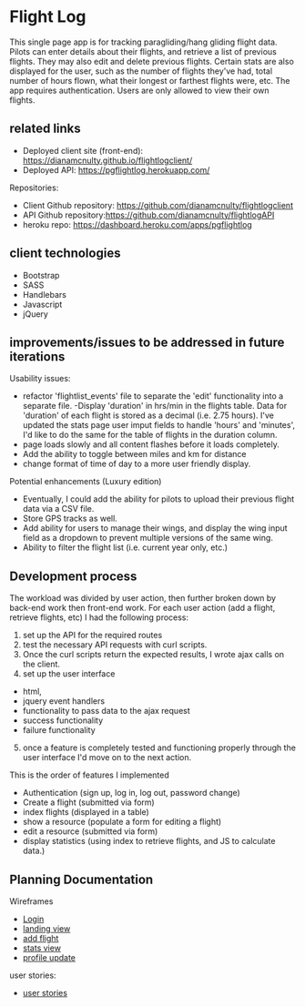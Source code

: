 # Flight Log

This single page app is for tracking paragliding/hang gliding flight data. Pilots can enter details about their flights, and retrieve a list of previous flights. They may also edit and delete previous flights.
Certain stats are also displayed for the user, such as the number of flights they've had, total number of hours flown, what their longest or farthest flights were, etc.
The app requires authentication. Users are only allowed to view their own flights.

## related links
- Deployed client site (front-end): https://dianamcnulty.github.io/flightlogclient/
- Deployed API: https://pgflightlog.herokuapp.com/


Repositories:
- Client Github repository: https://github.com/dianamcnulty/flightlogclient
- API Github repository:https://github.com/dianamcnulty/flightlogAPI
- heroku repo: https://dashboard.heroku.com/apps/pgflightlog


## client technologies
- Bootstrap
- SASS
- Handlebars
- Javascript
- jQuery


## improvements/issues to be addressed in future iterations
Usability issues:
- refactor 'flightlist_events' file to separate the 'edit' functionality into a separate file.
-Display 'duration' in hrs/min in the flights table. Data for 'duration' of each flight is stored as a decimal (i.e. 2.75 hours). I've updated the stats page user imput fields to handle 'hours' and 'minutes', I'd like to do the same for the table of flights in the duration column.
- page loads slowly and all content flashes before it loads completely.
- Add the ability to toggle between miles and km for distance
- change format of time of day to a more user friendly display.


Potential enhancements (Luxury edition)
- Eventually, I could add the ability for pilots to upload their previous flight data via a CSV file.
- Store GPS tracks as well.
- Add ability for users to manage their wings, and display the wing input field as a dropdown to prevent multiple versions of the same wing.
- Ability to filter the flight list (i.e. current year only, etc.)

## Development process

The workload was divided by user action, then further broken down by back-end work then front-end work.
For each user action (add a flight, retrieve flights, etc) I had the following process:
1. set up the API for the required routes
2. test the necessary API requests with curl scripts.
3. Once the curl scripts return the expected results, I wrote ajax calls on the client.
4. set up the user interface
  - html,
  - jquery event handlers
  - functionality to pass data to the ajax request
  - success functionality
  - failure functionality
5. once a feature is completely tested and functioning properly through the user interface I'd move on to the next action.

This is the order of features I implemented
- Authentication (sign up, log in, log out, password change)
- Create a flight (submitted via form)
- index flights (displayed in a table)
- show a resource (populate a form for editing a flight)
- edit a resource (submitted via form)
- display statistics (using index to retrieve flights, and JS to calculate data.)



## Planning Documentation
Wireframes
-   [Login](planning/login.jpg)
-   [landing view](planning/landing_view.jpg)
-   [add flight](planning/add_flight_view.jpg)
-   [stats view](planning/stats_view.jpg)
-   [profile update](planning/profile_update_view.jpg)


user stories:
-   [user stories](planning/user_stories.jpg)
